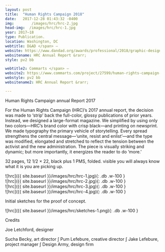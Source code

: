 ```yaml
---
layout: post
title:  "Human Rights Campaign 2018"
date:   2017-12-28 01:43:32 -0400
img: 		/images/hrc/hrc-2.jpg
head-img:  /images/hrc/hrc-1.jpg
year: 2017–18
type: Publication.  
location: Washington, DC
webtitle: D&AD </span> –
website: https://www.dandad.org/awards/professional/2018/graphic-design/26952/hrc-annual-report/
websitename: HRC Annual Report &rarr;
style: pv2 bb

webtitle2: Commarts </span> –
website2: https://www.commarts.com/project/27599/human-rights-campaign-annual-report
webstyle: pv2 bb
websitename2: HRC Annual Report &rarr;

---
```


<p class="alcove f4 f3-ns"> Human Rights Campaign annual Report 2017 </p>

For the Human Rights Campaign (HRC)’s 2017 annual report, the decision was made to ‘strip’ back the full-color, glossy publications of prior years. Instead, we designed a large-format magazine. We simplified by using only two colors—HRC’s brand color with crisp black—and printing on newsprint. We made typography the primary vehicle of storytelling. Every spread strengthens the central message—‘unite, resist and enlist’—and the type was modified, elongated and stretched to reflect the tension between the activist and the new administration. The piece is visually striking and dynamic; but more importantly, it energizes the reader to do ‘more.’

32 pages, 12 1/2 × 22, black plus 1 PMS, folded. visible you will always know what it is you are picking up.

<div class="fl w-100  pr2-l pb2" markdown="1">
![hrc]({{ site.baseurl }}/images/hrc/hrc-1.jpg){: .db .w-100 }
</div>
<div class="fl w-100  pr2-l pb2" markdown="1">
![hrc]({{ site.baseurl }}/images/hrc/hrc-2.jpg){: .db .w-100 }
</div>
<div class="fl w-100  pr2-l pb2" markdown="1">
![hrc]({{ site.baseurl }}/images/hrc/hrc-3.jpg){: .db .w-100 }
</div>

<div class="fl w-100  w-100-l ph2 mb5" markdown="1">
![hrc]({{ site.baseurl }}/images/hrc/hrc-4.jpg){: .db .w-100 }
</div>

Initial sketches for the proof of concept.


<div class="fl w-100  pr2-l pb2" markdown="1">
![hrc]({{ site.baseurl }}/images/hrc/sketches-1.png){: .db .w-100 }
</div>


<!-- line -->
<p class=" mt0 w-100 dib bb mb5 pb3"/>
<!-- h2 -->
 <p class="alcove f4 f3-ns">Credits </p>




 Joe Letchford, designer

 Sucha Becky, art director 	&int; Pum Lefebure, creative director 	&int; Jake Lefebure, project manager 	&int; Design Army, design firm
